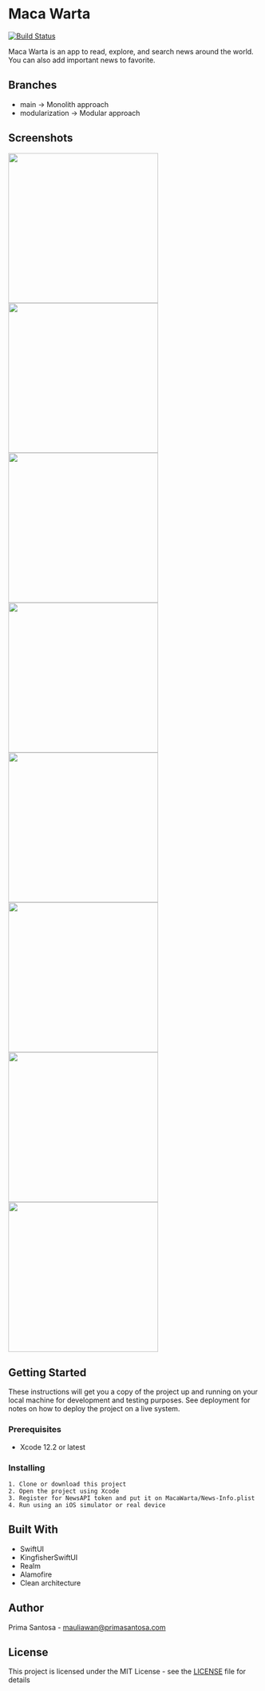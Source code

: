 # Maca Warta

[![Build Status](https://travis-ci.com/comprimasantosa/ios-swift-macawarta.svg?branch=modularization)](https://travis-ci.com/comprimasantosa/ios-swift-macawarta)

Maca Warta is an app to read, explore, and search news around the world. You can also add important news to favorite. 

## Branches
* main -> Monolith approach
* modularization -> Modular approach

## Screenshots

<p float="left">
<img src="screenshots/Headlines.png" width="300" />
<img src="screenshots/HeadlinesClassic.png" width="300" />
<img src="screenshots/Explore.png" width="300" />
<img src="screenshots/Category.png" width="300" />
<img src="screenshots/Favorite.png" width="300" />
<img src="screenshots/Search.png" width="300" />
<img src="screenshots/Settings.png" width="300" />
<img src="screenshots/Detail.png" width="300" />
</p>

## Getting Started

These instructions will get you a copy of the project up and running on your local machine for development and testing purposes. See deployment for notes on how to deploy the project on a live system.

### Prerequisites

* Xcode 12.2 or latest

### Installing

```
1. Clone or download this project
2. Open the project using Xcode
3. Register for NewsAPI token and put it on MacaWarta/News-Info.plist
4. Run using an iOS simulator or real device
```

## Built With

* SwiftUI
* KingfisherSwiftUI
* Realm
* Alamofire
* Clean architecture

## Author

Prima Santosa - mauliawan@primasantosa.com

## License
This project is licensed under the MIT License - see the [LICENSE](LICENSE) file for details

